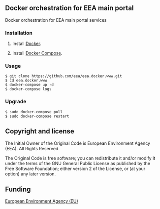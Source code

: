 ## Docker orchestration for EEA main portal

Docker orchestration for EEA main portal services


### Installation

1. Install [Docker](https://www.docker.com/).

2. Install [Docker Compose](https://docs.docker.com/compose/).


### Usage

    $ git clone https://github.com/eea/eea.docker.www.git
    $ cd eea.docker.www
    $ docker-compose up -d
    $ docker-compose logs


### Upgrade

    $ sudo docker-compose pull
    $ sudo docker-compose restart


## Copyright and license

The Initial Owner of the Original Code is European Environment Agency (EEA).
All Rights Reserved.

The Original Code is free software;
you can redistribute it and/or modify it under the terms of the GNU
General Public License as published by the Free Software Foundation;
either version 2 of the License, or (at your option) any later
version.


## Funding

[European Environment Agency (EU)](http://eea.europa.eu)

